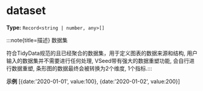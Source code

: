 # dataset

**Type:** `Record<string | number, any>[]`

:::note{title=描述}
数据集



符合TidyData规范的且已经聚合的数据集，用于定义图表的数据来源和结构, 用户输入的数据集并不需要进行任何处理, VSeed带有强大的数据重塑功能, 会自行进行数据重塑, 条形图的数据最终会被转换为2个维度, 1个指标.:::

**示例**
[{date:'2020\-01\-01', value:100}, {date:'2020\-01\-02', value:200}]


